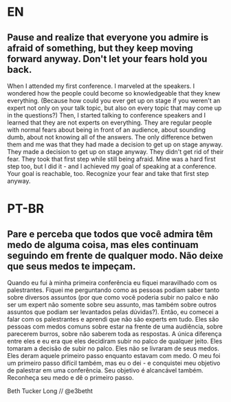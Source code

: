 
# EN

## Pause and realize that everyone you admire is afraid of something, but they keep moving forward anyway. Don't let your fears hold you back.

When I attended my first conference. I marveled at the speakers. I wondered how the people could become so knowledgeable that they knew everything. (Because how could you ever get up on stage if you weren't an expert not only on your talk topic, but also on every topic that may come up in the questions?) Then, I started talking to conference speakers and I learned that they are not experts on everything. They are regular people with normal fears about being in front of an audience, about sounding dumb, about not knowing all of the answers. The only difference betwen them and me was that they had made a decision to get up on stage anyway. They made a decision to get up on stage anyway. They didn't get rid of their fear. They took that first step while still being afraid. Mine was a hard first step too, but I did it - and I achieved my goal of speaking at a conference. Your goal is reachable, too. Recognize your fear and take that first step anyway.

# PT-BR

## Pare e perceba que todos que você admira têm medo de alguma coisa, mas eles continuam seguindo em frente de qualquer modo. Não deixe que seus medos te impeçam.

Quando eu fui à minha primeira conferência eu fiquei maravilhado com os palestrantes. Fiquei me perguntando como as pessoas podiam saber tanto sobre diversos assuntos (por que como você poderia subir no palco e não ser um expert não somente sobre seu assunto, mas também sobre outros assuntos que podiam ser levantados pelas dúvidas?). Então, eu comecei a falar com os palestrantes e aprendi que não são experts em tudo. Eles são pessoas com medos comuns sobre estar na frente de uma audiência, sobre parecerem burros, sobre não saberem toda as respostas. A única diferença entre eles e eu era que eles decidiram subir no palco de qualquer jeito. Eles tomaram a decisão de subir no palco. Eles não se livraram de seus medos. Eles deram aquele primeiro passo enquanto estavam com medo. O meu foi um primeiro passo difícil também, mas eu o dei - e conquistei meu objetivo de palestrar em uma conferência. Seu objetivo é alcancável também. Reconheça seu medo e dê o primeiro passo.


Beth Tucker Long // @e3betht
